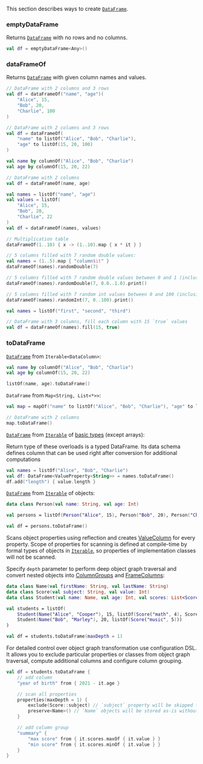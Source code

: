 [//]: # (title: Create DataFrame)
<!---IMPORT org.jetbrains.kotlinx.dataframe.samples.api.Create-->

This section describes ways to create [`DataFrame`](DataFrame.md).

### emptyDataFrame

Returns [`DataFrame`](DataFrame.md) with no rows and no columns.

<!---FUN createEmptyDataFrame-->

```kotlin
val df = emptyDataFrame<Any>()
```

<!---END-->

### dataFrameOf

Returns [`DataFrame`](DataFrame.md) with given column names and values.

<!---FUN createDataFrameOf-->

```kotlin
// DataFrame with 2 columns and 3 rows
val df = dataFrameOf("name", "age")(
    "Alice", 15,
    "Bob", 20,
    "Charlie", 100
)
```

<!---END-->

<!---FUN createDataFrameOfPairs-->

```kotlin
// DataFrame with 2 columns and 3 rows
val df = dataFrameOf(
    "name" to listOf("Alice", "Bob", "Charlie"),
    "age" to listOf(15, 20, 100)
)
```

<!---END-->

<!---FUN createDataFrameFromColumns-->

```kotlin
val name by columnOf("Alice", "Bob", "Charlie")
val age by columnOf(15, 20, 22)

// DataFrame with 2 columns
val df = dataFrameOf(name, age)
```

<!---END-->

<!---FUN createDataFrameFromNamesAndValues-->

```kotlin
val names = listOf("name", "age")
val values = listOf(
    "Alice", 15,
    "Bob", 20,
    "Charlie", 22
)
val df = dataFrameOf(names, values)
```

<!---END-->

<!---FUN createDataFrameWithFill-->

```kotlin
// Multiplication table
dataFrameOf(1..10) { x -> (1..10).map { x * it } }
```

<!---END-->

<!---FUN createDataFrameWithRandom-->

```kotlin
// 5 columns filled with 7 random double values:
val names = (1..5).map { "column$it" }
dataFrameOf(names).randomDouble(7)

// 5 columns filled with 7 random double values between 0 and 1 (inclusive)
dataFrameOf(names).randomDouble(7, 0.0..1.0).print()

// 5 columns filled with 7 random int values between 0 and 100 (inclusive)
dataFrameOf(names).randomInt(7, 0..100).print()
```

<!---END-->

<!---FUN createDataFrameFillConstant-->

```kotlin
val names = listOf("first", "second", "third")

// DataFrame with 3 columns, fill each column with 15 `true` values
val df = dataFrameOf(names).fill(15, true)
```

<!---END-->

### toDataFrame

[`DataFrame`](DataFrame.md) from `Iterable<DataColumn>`:

<!---FUN createDataFrameFromIterable-->

```kotlin
val name by columnOf("Alice", "Bob", "Charlie")
val age by columnOf(15, 20, 22)

listOf(name, age).toDataFrame()
```

<!---END-->

`DataFrame` from `Map<String, List<*>>`:

<!---FUN createDataFrameFromMap-->

```kotlin
val map = mapOf("name" to listOf("Alice", "Bob", "Charlie"), "age" to listOf(15, 20, 22))

// DataFrame with 2 columns
map.toDataFrame()
```

<!---END-->

[`DataFrame`](DataFrame.md) from [`Iterable`](https://kotlinlang.org/api/latest/jvm/stdlib/kotlin.collections/-iterable/) of [basic types](https://kotlinlang.org/docs/basic-types.html) (except arrays):

Return type of these overloads is a typed DataFrame. Its data schema defines column that can be used right after conversion for additional computations

<!---FUN readDataFrameFromValues-->

```kotlin
val names = listOf("Alice", "Bob", "Charlie")
val df: DataFrame<ValueProperty<String>> = names.toDataFrame()
df.add("length") { value.length }
```

<!---END-->

[`DataFrame`](DataFrame.md) from [`Iterable`](https://kotlinlang.org/api/latest/jvm/stdlib/kotlin.collections/-iterable/) of objects:

<!---FUN readDataFrameFromObject-->

```kotlin
data class Person(val name: String, val age: Int)

val persons = listOf(Person("Alice", 15), Person("Bob", 20), Person("Charlie", 22))

val df = persons.toDataFrame()
```

<!---END-->

Scans object properties using reflection and creates [ValueColumn](DataColumn.md#valuecolumn) for every property. 
Scope of properties for scanning is defined at compile-time by formal types of objects in [`Iterable`](https://kotlinlang.org/api/latest/jvm/stdlib/kotlin.collections/-iterable/), so properties of implementation classes will not be scanned.

Specify `depth` parameter to perform deep object graph traversal and convert nested objects into [ColumnGroups](DataColumn.md#columngroup) and [FrameColumns](DataColumn.md#framecolumn):

<!---FUN readDataFrameFromDeepObject-->

```kotlin
data class Name(val firstName: String, val lastName: String)
data class Score(val subject: String, val value: Int)
data class Student(val name: Name, val age: Int, val scores: List<Score>)

val students = listOf(
    Student(Name("Alice", "Cooper"), 15, listOf(Score("math", 4), Score("biology", 3))),
    Student(Name("Bob", "Marley"), 20, listOf(Score("music", 5)))
)

val df = students.toDataFrame(maxDepth = 1)
```

<!---END-->

For detailed control over object graph transformation use configuration DSL. It allows you to exclude particular properties or classes from object graph traversal, compute additional columns and configure column grouping.

<!---FUN readDataFrameFromDeepObjectWithExclude-->

```kotlin
val df = students.toDataFrame {
    // add column
    "year of birth" from { 2021 - it.age }

    // scan all properties
    properties(maxDepth = 1) {
        exclude(Score::subject) // `subject` property will be skipped from object graph traversal
        preserve<Name>() // `Name` objects will be stored as-is without transformation into DataFrame
    }

    // add column group
    "summary" {
        "max score" from { it.scores.maxOf { it.value } }
        "min score" from { it.scores.minOf { it.value } }
    }
}
```

<!---END-->
